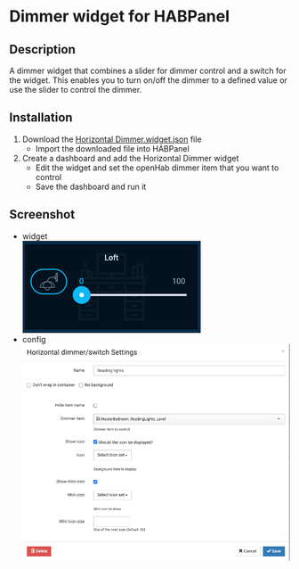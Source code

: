 # Dimmer widget for HABPanel

## Description
A dimmer widget that combines a slider for dimmer control and a switch for the widget.  This enables you to turn on/off the dimmer to a defined value or use the slider to control the dimmer.

## Installation

1. Download the [Horizontal Dimmer.widget.json](./Horizontal%20Dimmer.widget.json) file
   - Import the downloaded file into HABPanel
3. Create a dashboard and add the Horizontal Dimmer widget
   - Edit the widget and set the openHab dimmer item that you want to control
   - Save the dashboard and run it

## Screenshot

* widget<br/>
![Dimmer widget](./dimmer.png)
* config<br/>
![Dimmer config](./dimmer_config.png)